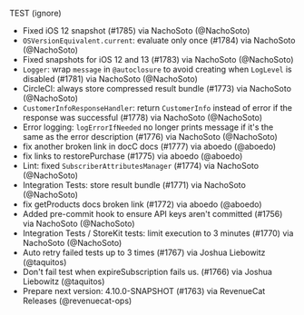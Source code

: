 TEST (ignore)
* Fixed iOS 12 snapshot (#1785) via NachoSoto (@NachoSoto)
* `OSVersionEquivalent.current`: evaluate only once (#1784) via NachoSoto (@NachoSoto)
* Fixed snapshots for iOS 12 and 13 (#1783) via NachoSoto (@NachoSoto)
* `Logger`: wrap `message` in `@autoclosure` to avoid creating when `LogLevel` is disabled (#1781) via NachoSoto (@NachoSoto)
* CircleCI: always store compressed result bundle (#1773) via NachoSoto (@NachoSoto)
* `CustomerInfoResponseHandler`: return `CustomerInfo` instead of error if the response was successful (#1778) via NachoSoto (@NachoSoto)
* Error logging: `logErrorIfNeeded` no longer prints message if it's the same as the error description (#1776) via NachoSoto (@NachoSoto)
* fix another broken link in docC docs (#1777) via aboedo (@aboedo)
* fix links to restorePurchase (#1775) via aboedo (@aboedo)
* Lint: fixed `SubscriberAttributesManager` (#1774) via NachoSoto (@NachoSoto)
* Integration Tests: store result bundle (#1771) via NachoSoto (@NachoSoto)
* fix getProducts docs broken link (#1772) via aboedo (@aboedo)
* Added pre-commit hook to ensure API keys aren't committed (#1756) via NachoSoto (@NachoSoto)
* Integration Tests / StoreKit tests: limit execution to 3 minutes (#1770) via NachoSoto (@NachoSoto)
* Auto retry failed tests up to 3 times (#1767) via Joshua Liebowitz (@taquitos)
* Don't fail test when expireSubscription fails us. (#1766) via Joshua Liebowitz (@taquitos)
* Prepare next version: 4.10.0-SNAPSHOT (#1763) via RevenueCat Releases (@revenuecat-ops)
